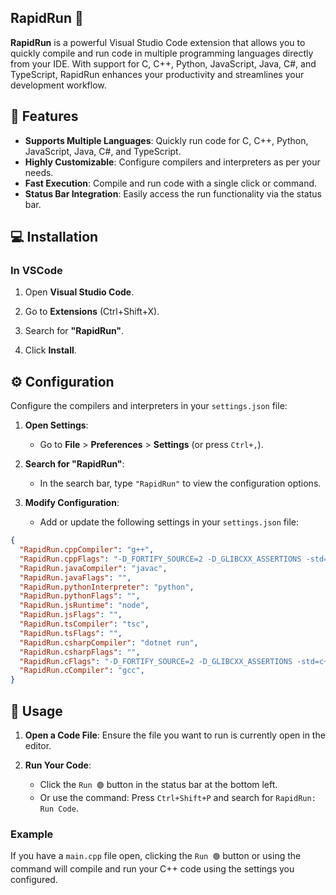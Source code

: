 ## RapidRun 🎯

**RapidRun** is a powerful Visual Studio Code extension that allows you to quickly compile and run code in multiple programming languages directly from your IDE. With support for C, C++, Python, JavaScript, Java, C#, and TypeScript, RapidRun enhances your productivity and streamlines your development workflow.

## 🚀 Features

- **Supports Multiple Languages**: Quickly run code for C, C++, Python, JavaScript, Java, C#, and TypeScript.
- **Highly Customizable**: Configure compilers and interpreters as per your needs.
- **Fast Execution**: Compile and run code with a single click or command.
- **Status Bar Integration**: Easily access the run functionality via the status bar.

## 💻 Installation

### In VSCode

1. Open **Visual Studio Code**.

2. Go to **Extensions** (Ctrl+Shift+X).

3. Search for **"RapidRun"**.

5. Click **Install**.

## ⚙️ Configuration

Configure the compilers and interpreters in your `settings.json` file:

1. **Open Settings**:
   - Go to **File** > **Preferences** > **Settings** (or press `Ctrl+,`).

2. **Search for "RapidRun"**:
   - In the search bar, type `"RapidRun"` to view the configuration options.

3. **Modify Configuration**:
   - Add or update the following settings in your `settings.json` file:

```json
{
  "RapidRun.cppCompiler": "g++",
  "RapidRun.cppFlags": "-D_FORTIFY_SOURCE=2 -D_GLIBCXX_ASSERTIONS -std=c++23 -O2 -flto -pipe -Wall -Wextra -Wno-unused-parameter -Wno-unused-variable",
  "RapidRun.javaCompiler": "javac",
  "RapidRun.javaFlags": "",
  "RapidRun.pythonInterpreter": "python",
  "RapidRun.pythonFlags": "",
  "RapidRun.jsRuntime": "node",
  "RapidRun.jsFlags": "",
  "RapidRun.tsCompiler": "tsc",
  "RapidRun.tsFlags": "",
  "RapidRun.csharpCompiler": "dotnet run",
  "RapidRun.csharpFlags": "",
  "RapidRun.cFlags": "-D_FORTIFY_SOURCE=2 -D_GLIBCXX_ASSERTIONS -std=c++23 -O2 -flto -pipe -Wall -Wextra -Wno-unused-parameter -Wno-unused-variable",
  "RapidRun.cCompiler": "gcc",
}
```
## 🚀 Usage

1.  **Open a Code File**: Ensure the file you want to run is currently open in the editor.

3.  **Run Your Code**:
    -   Click the `Run 🟢` button in the status bar at the bottom left.
    -   Or use the command: Press `Ctrl+Shift+P` and search for `RapidRun: Run Code`.

### Example

If you have a `main.cpp` file open, clicking the `Run 🟢` button or using the command will compile and run your C++ code using the settings you configured.
